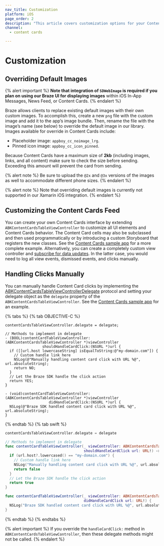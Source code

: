 ```yaml
---
nav_title: Customization
platform: iOS
page_order: 2
description: "This article covers customization options for your Content Cards in your iOS application."
channel:
  - content cards

---
```


# Customization

## Overriding Default Images

{% alert important %}
__Note that integration of `SDWebImage` is required if you plan on using our Braze UI for displaying images__ within iOS In-App Messages, News Feed, or Content Cards.
{% endalert %}

Braze allows clients to replace existing default images with their own custom images. To accomplish this, create a new `png` file with the custom image and add it to the app’s image bundle. Then, rename the file with the image’s name (see below) to override the default image in our library. Images available for override in Content Cards include:

- Placeholder image: `appboy_cc_noimage_lrg`.
- Pinned icon image: `appboy_cc_icon_pinned`.

Because Content Cards have a maximum size of **2kb** (including images, links, and all content) make sure to check the size before sending. Exceeding this amount will prevent the card from sending.

{% alert note %}
Be sure to upload the `@2x` and `@3x` versions of the images as well to accommodate different phone sizes.
{% endalert %}

{% alert note %}
Note that overriding default images is currently not supported in our Xamarin iOS integration.
{% endalert %}

## Customizing the Content Cards Feed

You can create your own Content Cards interface by extending `ABKContentCardsTableViewController` to customize all UI elements and Content Cards behavior. The Content Card cells may also be subclassed and then used programmatically or by introducing a custom Storyboard that registers the new classes. See the [Content Cards sample app](https://github.com/Appboy/appboy-ios-sdk/tree/master/Samples/ContentCards/BrazeContentCardsSampleApp) for a more complete example. Alternatively, you can create a completely custom view controller and [subscribe for data updates]({{site.baseurl}}/developer_guide/platform_integration_guides/ios/content_cards/data_model/). In the latter case, you would need to log all view events, dismissed events, and clicks manually.

## Handling Clicks Manually

You can manually handle Content Card clicks by implementing the [ABKContentCardsTableViewControllerDelegate](https://appboy.github.io/appboy-ios-sdk/docs/protocol_a_b_k_content_cards_table_view_controller_delegate-p.html) protocol and setting your delegate object as the `delegate` property of the `ABKContentCardsTableViewController`. See the [Content Cards sample app](https://github.com/Appboy/appboy-ios-sdk/tree/master/Samples/ContentCards/BrazeContentCardsSampleApp) for an example. 

{% tabs %}
{% tab OBJECTIVE-C %}

```objc
contentCardsTableViewController.delegate = delegate;

// Methods to implement in delegate
- (BOOL)contentCardTableViewController:(ABKContentCardsTableViewController *)viewController
                 shouldHandleCardClick:(NSURL *)url {
  if ([[url.host lowercaseString] isEqualToString:@"my-domain.com"]) {
    // Custom handle link here
    NSLog(@"Manually handling content card click with URL %@", url.absoluteString);
    return NO;
  }
  // Let the Braze SDK handle the click action
  return YES;
}

- (void)contentCardTableViewController:(ABKContentCardsTableViewController *)viewController
                    didHandleCardClick:(NSURL *)url {
  NSLog(@"Braze SDK handled content card click with URL %@", url.absoluteString);
}
```

{% endtab %}
{% tab swift %}

```swift
contentCardsTableViewController.delegate = delegate

// Methods to implement in delegate
func contentCardTableViewController(_ viewController: ABKContentCardsTableViewController!,
                                    shouldHandleCardClick url: URL!) -> Bool {
  if (url.host?.lowercased() == "my-domain.com") {
    // Custom handle link here
    NSLog("Manually handling content card click with URL %@", url.absoluteString)
    return false
  }
  // Let the Braze SDK handle the click action
  return true
}

func contentCardTableViewController(_ viewController: ABKContentCardsTableViewController!,
                                    didHandleCardClick url: URL!) {
  NSLog("Braze SDK handled content card click with URL %@", url.absoluteString)
}
```

{% endtab %}
{% endtabs %}

{% alert important %}
If you override the `handleCardClick:` method in `ABKContentCardsTableViewController`, then these delegate methods might not be called.
{% endalert %}
